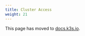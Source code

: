 ```yaml
---
title: Cluster Access
weight: 21
---
```


This page has moved to [docs.k3s.io](https://docs.k3s.io/cluster-access).